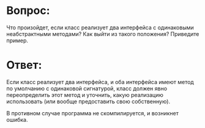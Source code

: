 # Вопрос:
Что произойдет, если класс реализует два интерфейса с одинаковыми неабстрактными методами? Как выйти из такого положения? Приведите пример.
# Ответ:
Если класс реализует два интерфейса, и оба интерфейса имеют метод по умолчанию с одинаковой сигнатурой, класс должен явно переопределить этот метод и уточнить, какую реализацию использовать (или вообще предоставить свою собственную).

В противном случае программа не скомпилируется, и возникнет ошибка.
